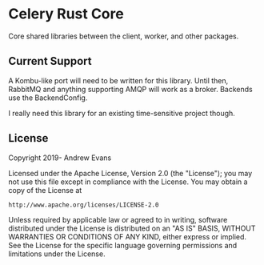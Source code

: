 # Celery Rust Core
Core shared libraries between the client, worker, and other packages.

## Current Support

A Kombu-like port will need to be written for this library. Until then, RabbitMQ and 
anything supporting AMQP will work as a broker. Backends use the BackendConfig.

I really need this library for an existing time-sensitive project though.

## License

Copyright 2019- Andrew Evans

Licensed under the Apache License, Version 2.0 (the "License");
you may not use this file except in compliance with the License.
You may obtain a copy of the License at

    http://www.apache.org/licenses/LICENSE-2.0

Unless required by applicable law or agreed to in writing, software
distributed under the License is distributed on an "AS IS" BASIS,
WITHOUT WARRANTIES OR CONDITIONS OF ANY KIND, either express or implied.
See the License for the specific language governing permissions and
limitations under the License.